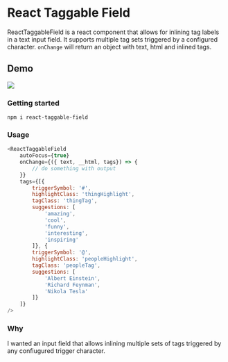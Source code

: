 # React Taggable Field

ReactTaggableField is a react component that allows for inlining tag labels in a text input field. It supports multiple tag sets triggered by a configured character. `onChange` will return an object with text, html and inlined tags.

## Demo
![](react-taggable-field-demo.gif)

### Getting started
```
npm i react-taggable-field
```
### Usage

```js
<ReactTaggableField
	autoFocus={true}
	onChange={({ text, __html, tags}) => {
		// do something with output
	}}
	tags={[{
		triggerSymbol: '#',
		highlightClass: 'thingHighlight',
		tagClass: 'thingTag',
		suggestions: [
			'amazing',
			'cool',
			'funny',
			'interesting',
			'inspiring'
		]}, {
		triggerSymbol: '@',
		highlightClass: 'peopleHighlight',
		tagClass: 'peopleTag',
		suggestions: [
			'Albert Einstein',
			'Richard Feynman',
			'Nikola Tesla'
		]}
	]}
/>
```

### Why

I wanted an input field that allows inlining multiple sets of tags triggered by any confiugured trigger character.